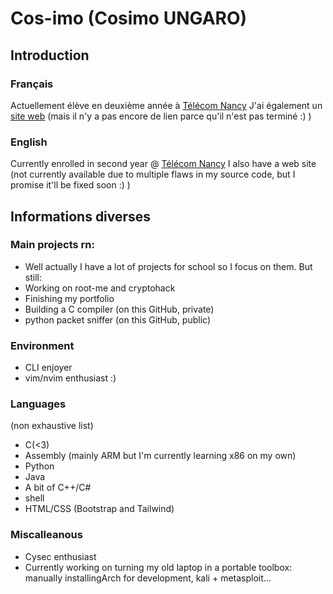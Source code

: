 # Cos-imo (Cosimo UNGARO)

## Introduction
### Français
Actuellement élève en deuxième année à [Télécom Nancy](https://telecomnancy.univ-lorraine.fr)
J'ai également un [site web](NULL) (mais il n'y a pas encore de lien parce qu'il n'est pas terminé :) )
### English
Currently enrolled in second year @ [Télécom Nancy](https://telecomnancy.univ-lorraine.fr)
I also have a web site (not currently available due to multiple flaws in my source code, but I promise it'll be fixed soon :) )

## Informations diverses

### Main projects rn:
* Well actually I have a lot of projects for school so I focus on them. But still:
* Working on root-me and cryptohack
* Finishing my portfolio
* Building a C compiler (on this GitHub, private)
* python packet sniffer (on this GitHub, public)

### Environment
* CLI enjoyer
* vim/nvim enthusiast :)

### Languages
(non exhaustive list)
* C(<3)
* Assembly (mainly ARM but I'm currently learning x86 on my own)
* Python
* Java
* A bit of C++/C#
* shell
* HTML/CSS (Bootstrap and Tailwind)

### Miscalleanous
* Cysec enthusiast
* Currently working on turning my old laptop in a portable toolbox: manually installingArch for development, kali + metasploit...
